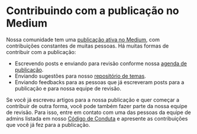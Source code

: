# Contribuindo com a publicação no Medium
Nossa comunidade tem uma [publicação ativa no Medium](medium.com/android-dev-br/), com contribuições constantes de muitas pessoas. Há muitas formas de contribuir com a publicação:

- Escrevendo posts e enviando para revisão conforme nossa [agenda de publicação](https://github.com/androiddevbr/agenda-medium).
- Enviando sugestões para nosso [repositório de temas](https://github.com/androiddevbr/sugestoes-temas).
- Enviando feedbacks para as pessoas que já escreveram posts para a publicação e para nossa equipe de revisão.

Se você já escreveu  artigos para a nossa publicação e quer começar a contribuir de outra forma, você pode também fazer parte da nossa equipe de revisão. Para isso, entre em contato com uma das pessoas da equipe de admins listada em nosso [Código de Conduta](https://github.com/androiddevbr/codigo-de-conduta) e apresente as  contribuições que você já fez para a publicação. 
